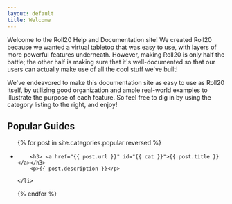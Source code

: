 ```yaml
---
layout: default
title: Welcome
---
```


Welcome to the Roll20 Help and Documentation site! We created Roll20 because we wanted a virtual tabletop that was easy to use, with layers of more powerful features underneath. However, making Roll20 is only half the battle; the other half is making sure that it's well-documented so that our users can actually make use of all the cool stuff we've built! 

We've endeavored to make this documentation site as easy to use as Roll20 itself, by utilizing good organization and ample real-world examples to illustrate the purpose of each feature. So feel free to dig in by using the category listing to the right, and enjoy!

<!-- <div class="list-module">
  <h2>Popular Guides</h2>
  <div class="list-body">
    <ul>
      {% for post in site.categories.popular reversed %}
        <li>
          <a href="{{ post.url }}" id="{{ cat }}">
            <h3>{{ post.title }}</h3>
            <p>{{ post.description }}</p>
          </a>
        </li>
      {% endfor %}
    </ul>
  </div>
</div> -->

<h2>Popular Guides</h2>

<div class="well popular-list">

  <ul>
  {% for post in site.categories.popular reversed %}
    <li>
     
        <h3> <a href="{{ post.url }}" id="{{ cat }}">{{ post.title }}</a></h3>
        <p>{{ post.description }}</p>
      
    </li>
  {% endfor %}
  </ul>
</div>
